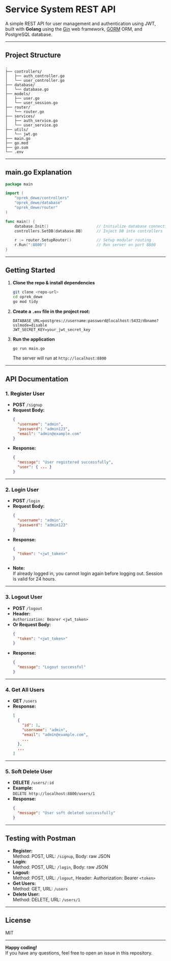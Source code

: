 # Service System REST API

A simple REST API for user management and authentication using JWT, built with **Golang** using the [Gin](https://gin-gonic.com/) web framework, [GORM](https://gorm.io/) ORM, and PostgreSQL database.

---

## Project Structure

```
.
├── controllers/
│   ├── auth_controller.go
│   └── user_controller.go
├── database/
│   └── database.go
├── models/
│   ├── user.go
│   └── user_session.go
├── router/
│   └── router.go
├── services/
│   ├── auth_service.go
│   └── user_service.go
├── utils/
│   └── jwt.go
├── main.go
├── go.mod
├── go.sum
└── .env
```

---

## main.go Explanation

```go
package main

import (
    "oprek_dewe/controllers"
    "oprek_dewe/database"
    "oprek_dewe/router"
)

func main() {
    database.Init()                     // Initialize database connection & migration
    controllers.SetDB(database.DB)      // Inject DB into controllers

    r := router.SetupRouter()           // Setup modular routing
    r.Run(":8800")                      // Run server on port 8800
}
```

---

## Getting Started

1. **Clone the repo & install dependencies**
    ```bash
    git clone <repo-url>
    cd oprek_dewe
    go mod tidy
    ```

2. **Create a `.env` file in the project root:**
    ```
    DATABASE_URL=postgres://username:password@localhost:5432/dbname?sslmode=disable
    JWT_SECRET_KEY=your_jwt_secret_key
    ```

3. **Run the application**
    ```bash
    go run main.go
    ```
    The server will run at `http://localhost:8800`

---

## API Documentation

### 1. Register User

- **POST** `/signup`
- **Request Body:**
    ```json
    {
      "username": "admin",
      "password": "admin123",
      "email": "admin@example.com"
    }
    ```
- **Response:**
    ```json
    {
      "message": "User registered successfully",
      "user": { ... }
    }
    ```

---

### 2. Login User

- **POST** `/login`
- **Request Body:**
    ```json
    {
      "username": "admin",
      "password": "admin123"
    }
    ```
- **Response:**
    ```json
    {
      "token": "<jwt_token>"
    }
    ```
- **Note:**  
  If already logged in, you cannot login again before logging out. Session is valid for 24 hours.

---

### 3. Logout User

- **POST** `/logout`
- **Header:**  
  `Authorization: Bearer <jwt_token>`
- **Or Request Body:**
    ```json
    {
      "token": "<jwt_token>"
    }
    ```
- **Response:**
    ```json
    {
      "message": "Logout successful"
    }
    ```

---

### 4. Get All Users

- **GET** `/users`
- **Response:**
    ```json
    [
      {
        "id": 1,
        "username": "admin",
        "email": "admin@example.com",
        ...
      },
      ...
    ]
    ```

---

### 5. Soft Delete User

- **DELETE** `/users/:id`
- **Example:**  
  `DELETE http://localhost:8800/users/1`
- **Response:**
    ```json
    {
      "message": "User soft deleted successfully"
    }
    ```

---

## Testing with Postman

- **Register:**  
  Method: POST, URL: `/signup`, Body: raw JSON
- **Login:**  
  Method: POST, URL: `/login`, Body: raw JSON
- **Logout:**  
  Method: POST, URL: `/logout`, Header: Authorization: Bearer `<token>`
- **Get Users:**  
  Method: GET, URL: `/users`
- **Delete User:**  
  Method: DELETE, URL: `/users/1`

---

## License

MIT

---

**Happy coding!**  
If you have any questions, feel free to open an issue in this repository.


